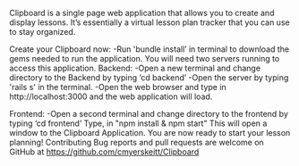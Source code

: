 Clipboard is a single page web application that allows you to create and display lessons. It’s essentially a virtual lesson plan tracker that you can use to stay organized.

Create your Clipboard now: -Run 'bundle install’ in terminal to download the gems needed to run the application. You will need two servers running to access this application. Backend: -Open a new terminal and change directory to the Backend by typing ‘cd backend’ -Open the server by typing 'rails s' in the terminal. -Open the web browser and type in http://localhost:3000 and the web application will load.

Frontend: -Open a second terminal and change directory to the frontend by typing ‘cd frontend’ Type, in "npm install & npm start" This will open a window to the Clipboard Application. You are now ready to start your lesson planning! Contributing Bug reports and pull requests are welcome on GitHub at https://github.com/cmyerskeitt/Clipboard